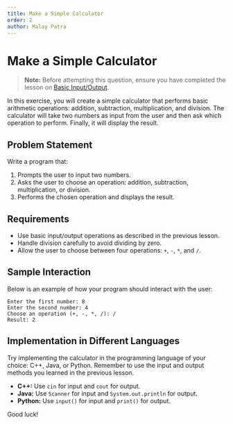 ```yaml
---
title: Make a Simple Calculator
order: 2
author: Malay Patra
---
```


# Make a Simple Calculator

> **Note:** Before attempting this question, ensure you have completed the lesson on [Basic Input/Output](#).

In this exercise, you will create a simple calculator that performs basic arithmetic operations: addition, subtraction, multiplication, and division. The calculator will take two numbers as input from the user and then ask which operation to perform. Finally, it will display the result.

## Problem Statement

Write a program that:
1. Prompts the user to input two numbers.
2. Asks the user to choose an operation: addition, subtraction, multiplication, or division.
3. Performs the chosen operation and displays the result.

## Requirements

- Use basic input/output operations as described in the previous lesson.
- Handle division carefully to avoid dividing by zero.
- Allow the user to choose between four operations: `+`, `-`, `*`, and `/`.

## Sample Interaction

Below is an example of how your program should interact with the user:

```
Enter the first number: 8
Enter the second number: 4
Choose an operation (+, -, *, /): /
Result: 2
```

## Implementation in Different Languages

Try implementing the calculator in the programming language of your choice: C++, Java, or Python. Remember to use the input and output methods you learned in the previous lesson.

- **C++:** Use `cin` for input and `cout` for output.
- **Java:** Use `Scanner` for input and `System.out.println` for output.
- **Python:** Use `input()` for input and `print()` for output.

Good luck!